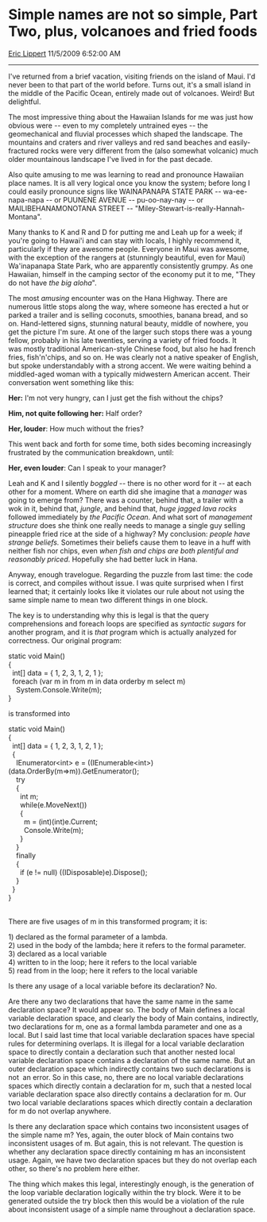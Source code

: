 # Simple names are not so simple, Part Two, plus, volcanoes and fried foods

[Eric Lippert](https://social.msdn.microsoft.com/profile/Eric%20Lippert) 11/5/2009 6:52:00 AM

-----

I've returned from a brief vacation, visiting friends on the island of Maui. I'd never been to that part of the world before. Turns out, it's a small island in the middle of the Pacific Ocean, entirely made out of volcanoes. Weird\! But delightful.

The most impressive thing about the Hawaiian Islands for me was just how obvious were -- even to my completely untrained eyes -- the geomechanical and fluvial processes which shaped the landscape. The mountains and craters and river valleys and red sand beaches and easily-fractured rocks were very different from the (also somewhat volcanic) much older mountainous landscape I've lived in for the past decade.

Also quite amusing to me was learning to read and pronounce Hawaiian place names. It is all very logical once you know the system; before long I could easily pronounce signs like WAINAPANAPA STATE PARK -- wa-ee-napa-napa -- or PUUNENE AVENUE -- pu-oo-nay-nay -- or MAILIBEHANAMONOTANA STREET -- "Miley-Stewart-is-really-Hannah-Montana".

Many thanks to K and R and D for putting me and Leah up for a week; if you're going to Hawai'i and can stay with locals, I highly recommend it, particularly if they are awesome people. Everyone in Maui was awesome, with the exception of the rangers at (stunningly beautiful, even for Maui) Wa'inapanapa State Park, who are apparently consistently grumpy. As one Hawaiian, himself in the camping sector of the economy put it to me, "They do not have *the big aloha*".

The most *amusing* encounter was on the Hana Highway. There are numerous little stops along the way, where someone has erected a hut or parked a trailer and is selling coconuts, smoothies, banana bread, and so on. Hand-lettered signs, stunning natural beauty, middle of nowhere, you get the picture I'm sure. At one of the larger such stops there was a young fellow, probably in his late twenties, serving a variety of fried foods. It was mostly traditional American-style Chinese food, but also he had french fries, fish'n'chips, and so on. He was clearly not a native speaker of English, but spoke understandably with a strong accent. We were waiting behind a middled-aged woman with a typically midwestern American accent. Their conversation went something like this:

**Her:** I'm not very hungry, can I just get the fish without the chips?

**Him, not quite following her:** Half order?

**Her, louder**: How much without the fries?

This went back and forth for some time, both sides becoming increasingly frustrated by the communication breakdown, until:

**Her, even louder**: Can I speak to your manager?

Leah and K and I silently *boggled* -- there is no other word for it -- at each other for a moment. Where on earth did she imagine that a *manager* was going to emerge from? There was a counter, behind that, a trailer with a wok in it, behind that, *jungle*, and behind that, *huge jagged lava rocks* followed immediately by *the Pacific Ocean*. And what sort of *management structure* does she think one really needs to manage a single guy selling pineapple fried rice at the side of a highway? My conclusion: *people have strange beliefs.* Sometimes their beliefs cause them to leave in a huff with neither fish nor chips, even *when fish and chips are both plentiful and reasonably priced*. Hopefully she had better luck in Hana.

Anyway, enough travelogue. Regarding the puzzle from last time: the code is correct, and compiles without issue. I was quite surprised when I first learned that; it certainly looks like it violates our rule about not using the same simple name to mean two different things in one block.

The key is to understanding why this is legal is that the query comprehensions and foreach loops are specified as *syntactic sugars* for another program, and it is *that* program which is actually analyzed for correctness. Our original program:

 

static void Main()  
{  
  int\[\] data = { 1, 2, 3, 1, 2, 1 };  
  foreach (var m in from m in data orderby m select m)  
    System.Console.Write(m);  
}

is transformed into

 

static void Main()  
{  
  int\[\] data = { 1, 2, 3, 1, 2, 1 };  
  {  
    IEnumerator\<int\> e = ((IEnumerable\<int\>)(data.OrderBy(m=\>m)).GetEnumerator();  
    try  
    {  
      int m;  
      while(e.MoveNext())  
      {  
        m = (int)(int)e.Current;  
        Console.Write(m);  
      }  
    }  
    finally  
    {  
      if (e \!= null) ((IDisposable)e).Dispose();  
    }  
  }  
}  
   

There are five usages of m in this transformed program; it is:

1\) declared as the formal parameter of a lambda.  
2\) used in the body of the lambda; here it refers to the formal parameter.  
3\) declared as a local variable  
4\) written to in the loop; here it refers to the local variable  
5\) read from in the loop; here it refers to the local variable

Is there any usage of a local variable before its declaration? No.

Are there any two declarations that have the same name in the same declaration space? It would appear so. The body of Main defines a local variable declaration space, and clearly the body of Main contains, indirectly, two declarations for m, one as a formal lambda parameter and one as a local. But I said last time that local variable declaration spaces have special rules for determining overlaps. It is illegal for a local variable declaration space to directly contain a declaration such that another nested local variable declaration space contains a declaration of the same name. But an outer declaration space which indirectly contains two such declarations is not  an error. So in this case, no, there are no local variable declarations spaces which directly contain a declaration for m, such that a nested local variable declaration space also directly contains a declaration for m. Our two local variable declarations spaces which directly contain a declaration for m do not overlap anywhere.

Is there any declaration space which contains two inconsistent usages of the simple name m? Yes, again, the outer block of Main contains two inconsistent usages of m. But again, this is not relevant. The question is whether any declaration space directly containing m has an inconsistent usage. Again, we have two declaration spaces but they do not overlap each other, so there's no problem here either.

The thing which makes this legal, interestingly enough, is the generation of the loop variable declaration logically within the try block. Were it to be generated outside the try block then this would be a violation of the rule about inconsistent usage of a simple name throughout a declaration space.

